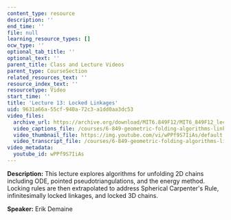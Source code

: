 ```yaml
---
content_type: resource
description: ''
end_time: ''
file: null
learning_resource_types: []
ocw_type: ''
optional_tab_title: ''
optional_text: ''
parent_title: Class and Lecture Videos
parent_type: CourseSection
related_resources_text: ''
resource_index_text: ''
resourcetype: Video
start_time: ''
title: 'Lecture 13: Locked Linkages'
uid: 9631a66a-55cf-940a-72c3-a1dd0aa3dc53
video_files:
  archive_url: https://archive.org/download/MIT6.849F12/MIT6_849F12_lec13_300k.mp4
  video_captions_file: /courses/6-849-geometric-folding-algorithms-linkages-origami-polyhedra-fall-2012/80f3a1d177bc57c5bac03e133559f21f_wPPf9S7IiAs.vtt
  video_thumbnail_file: https://img.youtube.com/vi/wPPf9S7IiAs/default.jpg
  video_transcript_file: /courses/6-849-geometric-folding-algorithms-linkages-origami-polyhedra-fall-2012/3afb0feb7ce34f53a066239e0be4a001_wPPf9S7IiAs.pdf
video_metadata:
  youtube_id: wPPf9S7IiAs
---
```


**Description:** This lecture explores algorithms for unfolding 2D chains including ODE, pointed pseudotriangulations, and the energy method. Locking rules are then extrapolated to address Spherical Carpenter's Rule, infinitesimally locked linkages, and locked 3D chains.

**Speaker:** Erik Demaine




